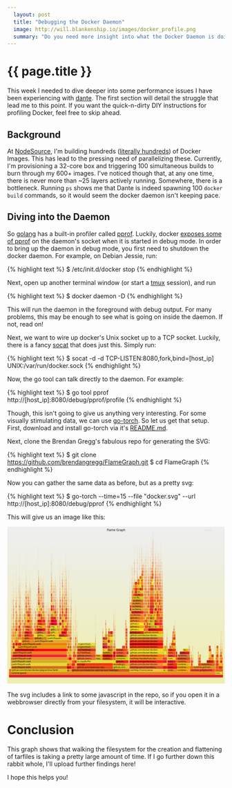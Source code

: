 ```yaml
---
  layout: post
  title: "Debugging the Docker Daemon"
  image: http://will.blankenship.io/images/docker_profile.png
  summary: "Do you need more insight into what the Docker Daemon is doing?"
---
```


# {{ page.title }}

This week I needed to dive deeper into some performance issues I have been experiencing with [dante](http://github.com/retrohacker/dante). The first section will detail the struggle that lead me to this point. If you want the quick-n-dirty DIY instructions for profiling Docker, feel free to skip ahead.

## Background

At [NodeSource](http://nodesource.com), I'm building hundreds ([literally hundreds](https://github.com/nodesource/docker-node)) of Docker Images. This has lead to the pressing need of parallelizing these. Currently, I'm provisioning a 32-core box and triggering 100 simultaneous builds to burn through my 600+ images. I've noticed though that, at any one time, there is never more than ~25 layers actively running. Somewhere, there is a bottleneck. Running `ps` shows me that Dante is indeed spawning 100 `docker build` commands, so it would seem the docker daemon isn't keeping pace.

## Diving into the Daemon

So [golang](http://golang.org) has a built-in profiler called [pprof](https://golang.org/pkg/net/http/pprof/). Luckily, docker [exposes some of pprof](https://github.com/docker/docker/blob/1fb144cb230fb5e26a19263bd0a159f3c9bd700b/api/server/profiler.go) on the daemon's socket when it is started in debug mode. In order to bring up the daemon in debug mode, you first need to shutdown the docker daemon. For example, on Debian Jessie, run:

{% highlight text %}
$ /etc/init.d/docker stop
{% endhighlight %}

Next, open up another terminal window (or start a [tmux](https://tmux.github.io) session), and run

{% highlight text %}
$ docker daemon -D
{% endhighlight %}

This will run the daemon in the foreground with debug output. For many problems, this may be enough to see what is going on inside the daemon. If not, read on!

Next, we want to wire up docker's Unix socket up to a TCP socket. Luckily, there is a fancy [socat](http://www.cyberciti.biz/faq/linux-unix-tcp-port-forwarding/) that does just this. Simply run:

{% highlight text %}
$ socat -d -d TCP-LISTEN:8080,fork,bind=[host_ip] UNIX:/var/run/docker.sock
{% endhighlight %}

Now, the go tool can talk directly to the daemon. For example:

{% highlight text %}
$ go tool pprof http://[host_ip]:8080/debug/pprof/profile
{% endhighlight %}

Though, this isn't going to give us anything very interesting. For some visually stimulating data, we can use [go-torch](https://github.com/uber/go-torch). So let us get that setup. First, download and install go-torch via it's [README.md](https://github.com/uber/go-torch#installation).

Next, clone the Brendan Gregg's fabulous repo for generating the SVG:

{% highlight text %}
$ git clone https://github.com/brendangregg/FlameGraph.git
$ cd FlameGraph
{% endhighlight %}

Now you can gather the same data as before, but as a pretty svg:

{% highlight text %}
$ go-torch --time=15 --file "docker.svg" --url http://[host_ip]:8080/debug/pprof
{% endhighlight %}

This will give us an image like this: 

![svg](/images/docker_profile.svg)

The svg includes a link to some javascript in the repo, so if you open it in a webbrowser directly from your filesystem, it will be interactive.

# Conclusion

This graph shows that walking the filesystem for the creation and flattening of tarfiles is taking a pretty large amount of time. If I go further down this rabbit whole, I'll upload further findings here!

I hope this helps you!
